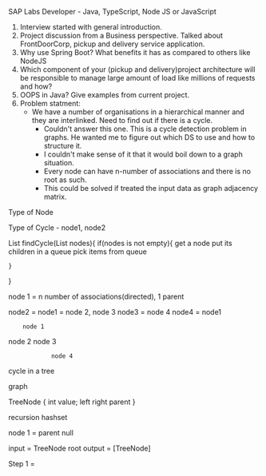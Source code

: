 SAP Labs
Developer - Java, TypeScript, Node JS or JavaScript

1. Interview started with general introduction.
2. Project discussion from a Business perspective. Talked about FrontDoorCorp, pickup and delivery service application.
3. Why use Spring Boot? What benefits it has as compared to others like NodeJS
4. Which component of your (pickup and delivery)project architecture will be responsible to manage large amount of load like millions of requests and how?
5. OOPS in Java? Give examples from current project.
6. Problem statment:
   - We have a number of organisations in a hierarchical manner and they are interlinked. Need to find out if there is a cycle.
     - Couldn't answer this one. This is a cycle detection problem in graphs. He wanted me to figure out which DS to use and how to structure it.
     - I couldn't make sense of it that it would boil down to a graph situation.
     - Every node can have n-number of associations and there is no root as such.
     - This could be solved if treated the input data as graph adjacency matrix.


Type of Node

Type of Cycle - node1, node2

List<Cycle> findCycle(List<Node> nodes){
if(nodes is not empty){
get a node
put its children in a queue
pick items from queue

    }
}

node 1 = n number of associations(directed), 1 parent

node2 =
node1 = node 2, node 3
node3 = node 4
node4 = node1

        node 1

node 2          node 3

                node 4

cycle in a tree

graph

TreeNode {
int value;
left
right
parent
}

recursion
hashset

node 1 = parent null

input = TreeNode root
output = [TreeNode]

Step 1 = 